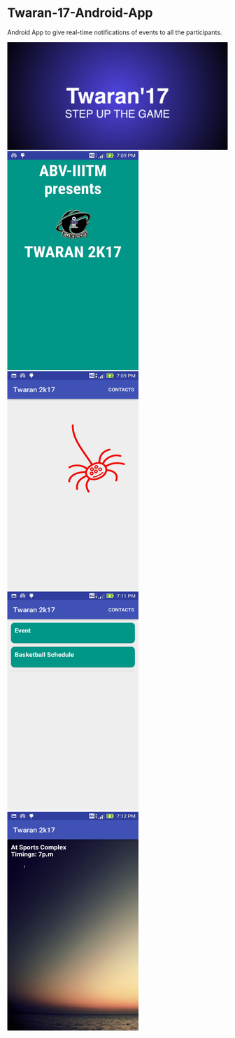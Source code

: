 # Twaran-17-Android-App
Android App to give real-time notifications of events to all the participants.

<img src="screenshots/twaran.png" >

<img src="screenshots/Screenshot_2017-03-29-19-09-39.jpg" height="500" width="300" >

<img src="screenshots/Screenshot_2017-03-29-19-09-41.jpg" height="500" width="300" >

<img src="screenshots/Screenshot_2017-03-29-19-11-52.jpg" height="500" width="300" >

<img src="screenshots/Screenshot_2017-03-29-19-12-05.jpg" height="500" width="300" >
